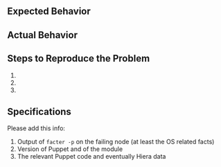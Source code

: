 ## Expected Behavior

## Actual Behavior

## Steps to Reproduce the Problem

1.
2.
3.

## Specifications

Please add this info:

1.  Output of `facter -p` on the failing node (at least the OS related facts)
2.  Version of Puppet and of the module
3.  The relevant Puppet code and eventually Hiera data
